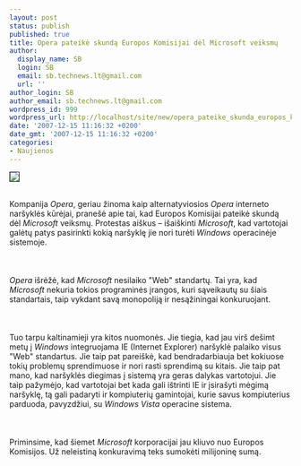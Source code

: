```yaml
---
layout: post
status: publish
published: true
title: Opera pateikė skundą Europos Komisijai dėl Microsoft veiksmų
author:
  display_name: SB
  login: SB
  email: sb.technews.lt@gmail.com
  url: ''
author_login: SB
author_email: sb.technews.lt@gmail.com
wordpress_id: 999
wordpress_url: http://localhost/site/new/opera_pateike_skunda_europos_komisijai_del_microsoft_veiksmu/
date: '2007-12-15 11:16:32 +0200'
date_gmt: '2007-12-15 11:16:32 +0200'
categories:
- Naujienos
---
```

<div class="imgright"><img src="http://tbn0.google.com/images?q=tbn:0sA7egvCydgqoM:http://www.intomobile.com/wp-content/uploads/2007/06/opera-logo.jpeg" border="1"></div>
<p><br>Kompanija <i>Opera</i>, geriau žinoma kaip alternatyviosios <i>Opera</i> interneto naršyklės kūrėjai, pranešė apie tai, kad Europos Komisijai pateikė skundą dėl <i>Microsoft</i> veiksmų. Protestas aiškus – išaiškinti <i>Microsoft</i>, kad vartotojai galėtų patys pasirinkti kokią naršyklę jie nori turėti <i>Windows</i> operacinėje sistemoje.<br />
<br><br />
<br><i>Opera</i> išrėžė, kad <i>Microsoft</i> nesilaiko &quot;Web&quot; standartų. Tai yra, kad <i>Microsoft</i> nekuria tokios programinės įrangos, kuri sąveikautų su šiais standartais, taip vykdant savą monopoliją ir nesąžiningai konkuruojant.<br />
<br><br />
<br>Tuo tarpu kaltinamieji yra kitos nuomonės. Jie tiegia, kad jau virš dešimt metų į <i>Windows</i> integruojama IE (Internet Explorer) naršyklė palaiko visus &quot;Web&quot; standartus. Jie taip pat pareiškė, kad bendradarbiauja bet kokiuose tokių problemų sprendimuose ir nori rasti sprendimą su kitais. Jie taip pat mano, kad naršyklės diegimas į sistemą yra geras dalykas vartotojui. Jie taip pažymėjo, kad vartotojai bet kada gali ištrinti IE ir įsirašyti mėgimą naršyklę, tą gali padaryti ir kompiuterių gamintojai, kurie savus kompiuterius parduoda, pavyzdžiui, su <i>Windows Vista</i> operacine sistema.<br />
<br><br />
<br>Priminsime, kad šiemet <i>Microsoft</i> korporacijai jau kliuvo nuo Europos Komisijos. Už neleistiną konkuravimą teks sumokėti milijoninę sumą.<br />
<br></p>

